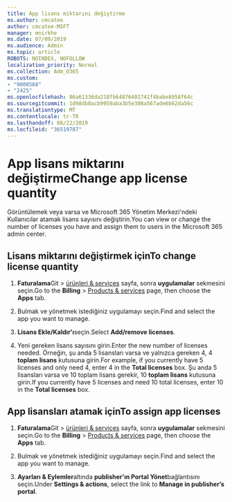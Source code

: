```yaml
---
title: App lisans miktarını değiştirme
ms.author: cmcatee
author: cmcatee-MSFT
manager: mnirkhe
ms.date: 07/09/2019
ms.audience: Admin
ms.topic: article
ROBOTS: NOINDEX, NOFOLLOW
localization_priority: Normal
ms.collection: Adm_O365
ms.custom:
- "9000568"
- "2425"
ms.openlocfilehash: 86a61336da218fb64876401741f4babe8958f64c
ms.sourcegitcommit: 1d98db8acb9959aba3b5e308a567ade6b62da56c
ms.translationtype: MT
ms.contentlocale: tr-TR
ms.lasthandoff: 08/22/2019
ms.locfileid: "36519787"
---
```

# <a name="change-app-license-quantity"></a><span data-ttu-id="13069-102">App lisans miktarını değiştirme</span><span class="sxs-lookup"><span data-stu-id="13069-102">Change app license quantity</span></span>

<span data-ttu-id="13069-103">Görüntülemek veya varsa ve Microsoft 365 Yönetim Merkezi'ndeki Kullanıcılar atamak lisans sayısını değiştirin.</span><span class="sxs-lookup"><span data-stu-id="13069-103">You can view or change the number of licenses you have and assign them to users in the Microsoft 365 admin center.</span></span> 

## <a name="to-change-license-quantity"></a><span data-ttu-id="13069-104">Lisans miktarını değiştirmek için</span><span class="sxs-lookup"><span data-stu-id="13069-104">To change license quantity</span></span>

1. <span data-ttu-id="13069-105">**Faturalama**Git > [ürünleri & services](https://go.microsoft.com/fwlink/p/?linkid=842054) sayfa, sonra **uygulamalar** sekmesini seçin.</span><span class="sxs-lookup"><span data-stu-id="13069-105">Go to the **Billing** > [Products & services](https://go.microsoft.com/fwlink/p/?linkid=842054) page, then choose the **Apps** tab.</span></span>

2. <span data-ttu-id="13069-106">Bulmak ve yönetmek istediğiniz uygulamayı seçin.</span><span class="sxs-lookup"><span data-stu-id="13069-106">Find and select the app you want to manage.</span></span>  

3. <span data-ttu-id="13069-107">**Lisans Ekle/Kaldır'ı**seçin.</span><span class="sxs-lookup"><span data-stu-id="13069-107">Select **Add/remove licenses**.</span></span>

4. <span data-ttu-id="13069-108">Yeni gereken lisans sayısını girin.</span><span class="sxs-lookup"><span data-stu-id="13069-108">Enter the new number of licenses needed.</span></span> <span data-ttu-id="13069-109">Örneğin, şu anda 5 lisansları varsa ve yalnızca gereken 4, 4 **toplam lisans** kutusuna girin.</span><span class="sxs-lookup"><span data-stu-id="13069-109">For example, if you currently have 5 licenses and only need 4, enter 4 in the **Total licenses** box.</span></span> <span data-ttu-id="13069-110">Şu anda 5 lisansları varsa ve 10 toplam lisans gerekir, 10 **toplam lisans** kutusuna girin.</span><span class="sxs-lookup"><span data-stu-id="13069-110">If you currently have 5 licenses and need 10 total licenses, enter 10 in the **Total licenses** box.</span></span>

## <a name="to-assign-app-licenses"></a><span data-ttu-id="13069-111">App lisansları atamak için</span><span class="sxs-lookup"><span data-stu-id="13069-111">To assign app licenses</span></span>

1. <span data-ttu-id="13069-112">**Faturalama**Git > [ürünleri & services](https://go.microsoft.com/fwlink/p/?linkid=842054) sayfa, sonra **uygulamalar** sekmesini seçin.</span><span class="sxs-lookup"><span data-stu-id="13069-112">Go to the **Billing** > [Products & services](https://go.microsoft.com/fwlink/p/?linkid=842054) page, then choose the **Apps** tab.</span></span>

2. <span data-ttu-id="13069-113">Bulmak ve yönetmek istediğiniz uygulamayı seçin.</span><span class="sxs-lookup"><span data-stu-id="13069-113">Find and select the app you want to manage.</span></span>  

3. <span data-ttu-id="13069-114">**Ayarları & Eylemler**altında **publisher'ın Portal Yönet**bağlantısını seçin.</span><span class="sxs-lookup"><span data-stu-id="13069-114">Under **Settings & actions**, select the link to **Manage in publisher’s portal**.</span></span>